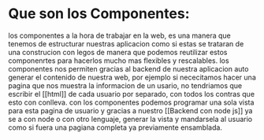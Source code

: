 # Que son los Componentes:

los componentes a la hora de trabajar en la web, es una manera que tenemos de estructurar nuestras aplicacion como si estas se trataran de una construcion con legos de manera que podemos reutilizar estos componenrtes para hacerlos mucho mas flexibles y rescalables. los componentes nos permiten gracias al backend de nuestra aplicacion auto generar el contenido de nuestra web, por ejemplo si nececitamos hacer una pagina que nos muestra la informacion de un usario, no tendriamos que escribir el [[html]] de cada usuario por separado, con todos los contras que esto con conlleva. con los componentes podemos programar una sola vista para esta pagina de usuario y gracias a nuestro [[Backend con node js]] ya se a con node o con otro lenguaje, generar la vista y mandarsela al usuario como si fuera una pagiana completa ya previamente ensamblada.
